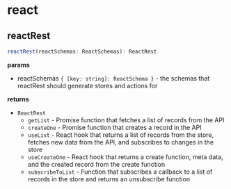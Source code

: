 # react

## reactRest

```ts
reactRest(reactSchemas: ReactSchemas): ReactRest
```

**params**

- reactSchemas `{ [key: string]: ReactSchema }` - the schemas that reactRest should generate stores and actions for

**returns**

- `ReactRest`
  - `getList` - Promise function that fetches a list of records from the API
  - `createOne` - Promise function that creates a record in the API
  - `useList` - React hook that returns a list of records from the store, fetches new data from the API, and subscribes to changes in the store
  - `useCreateOne` - React hook that returns a create function, meta data, and the created record from the create function
  - `subscribeToList` - Function that subscribes a callback to a list of records in the store and returns an unsubscribe function
